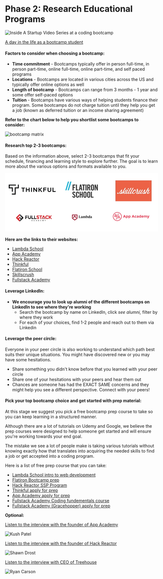 # Phase 2: Research Educational Programs

![Inside A Startup Video Series at a coding bootcamp](https://user-images.githubusercontent.com/25531425/45191491-6045e800-b1f8-11e8-8f17-45f4fc82d19c.jpg)

[A day in the life as a bootcamp student](https://www.youtube.com/watch?v=AvASMtTfR-8)

#### Factors to consider when choosing a bootcamp:

* **Time commitment** - Bootcamps typically offer in person full-time, in person part-time, online full-time, online part-time, and self paced programs
* **Locations** - Bootcamps are located in various cities across the US and typically offer online options as well
* **Length of bootcamp** - Bootcamps can range from 3 months - 1 year and some offer self-paced options
* **Tuition** - Bootcamps have various ways of helping students finance their program. Some bootcamps do not charge tuition until they help you get a job \(known as deferred tuition or an income sharing agreement\)

**Refer to the chart below to help you shortlist some bootcamps to consider:**

![bootcamp matrix](https://user-images.githubusercontent.com/25531425/45193068-24fbe700-b201-11e8-99de-a16c6683bef8.jpg)

#### Research top 2-3 bootcamps:

Based on the information above, select 2-3 bootcamps that fit your schedule, financing and learning style to explore further. The goal is to learn more about the various options and formats available to you.

![](.gitbook/assets/bootcamps.jpg)

**Here are the links to their websites:**

* [Lambda School](https://lambdaschool.com/?mbsy=nWFFd&campaignid=33468&mbsy_source=1645c31c-62e1-4ae2-b999-17f4bbf6f3f7)
* [App Academy](https://apply.appacademy.io/careerkarma-app-academy/)
* [Hack Reactor](https://getcoding.hackreactor.com/bis/)
* [Thinkful](https://getstarted.thinkful.com/partnerships/career-karma-thinkful-engineering-course)
* [Flatiron School](https://flatironschool.com/?utm_source=careerkarma&utm_medium=social)
* [Skillscrush](https://skillcrush.com/is-tech-right-for-you-quiz-career-karma)
* [Fullstack Academy](http://smarturl.it/FullstackAcademy?utm_campaign=Breaking%20Into%20Startups&utm_source=BreakingIntoStartups&utm_medium=breakingintostatups)

#### Leverage LinkedIn:

* **We encourage you to look up alumni of the different bootcamps on LinkedIn to see where they're working**
  * Search the bootcamp by name on LinkedIn, click _see alumni,_ filter by where they work
  * For each of your choices, find 1-2 people and reach out to them via Linkedin

#### Leverage the peer circle:

Everyone in your peer circle is also working to understand which path best suits their unique situations. You might have discovered new or you may have some hesitations.

* Share something you didn't know before that you learned with your peer circle
* Share one of your hesitations with your peers and hear them out
* Chances are someone has had the EXACT SAME concerns and they might help you see a different perspective. Connect with your peers!

#### Pick your top bootcamp choice and get started with prep material:

At this stage we suggest you pick a free bootcamp prep course to take so you can keep learning in a structured manner.

Although there are a lot of tutorials on Udemy and Google, we believe the prep courses were designed to help someone get started and will ensure you're working towards your end goal.

The mistake we see a lot of people make is taking various tutorials without knowing exactly how that translates into acquiring the needed skills to find a job or get accepted into a coding program.

Here is a list of free prep course that you can take:

* [Lambda School intro to web development](http://smarturl.it/Lambda-School-prep)
* [Flatiron Bootcamp prep](https://flatironschool.com/free-courses/coding-bootcamp-prep/?utm_source=careerkarma&utm_medium=social)
* [Hack Reactor SSP Program](http://smarturl.it/Hack-Reactor-prep)
* [Thinkful apply for prep](http://smarturl.it/Thinkful)
* [App Academy apply for prep](https://apply.appacademy.io/careerkarma-app-academy/)
* [Fullstack Academy Coding fundementals course](http://smarturl.it/Fullstack-Academy)
* [Fullstack Academy \(Gracehopper\) apply for prep](http://smarturl.it/Fullstack-gracehoppe)

**Optional:**

[Listen to the interview with the founder of App Academy](https://breakingintostartups.com/kush-patel-founder-of-app-academy/)

![Kush Patel](https://user-images.githubusercontent.com/25531425/45231941-a778bb00-b282-11e8-9108-8cf9c4710cb9.jpg)

[Listen to the interview with the founder of Hack Reactor](https://breakingintostartups.com/shawn-drost-founder-hack-reactor/)

![Shawn Drost](https://user-images.githubusercontent.com/25531425/45232030-ec9ced00-b282-11e8-8893-76cda2929afe.jpg)

[Listen to the interview with CEO of Treehouse](https://breakingintostartups.com/ryan-carson-ceo-treehouse/)

![Ryan Carson](https://user-images.githubusercontent.com/25531425/45232126-338ae280-b283-11e8-9967-4e7fd9a0c0bb.jpg)

## 

